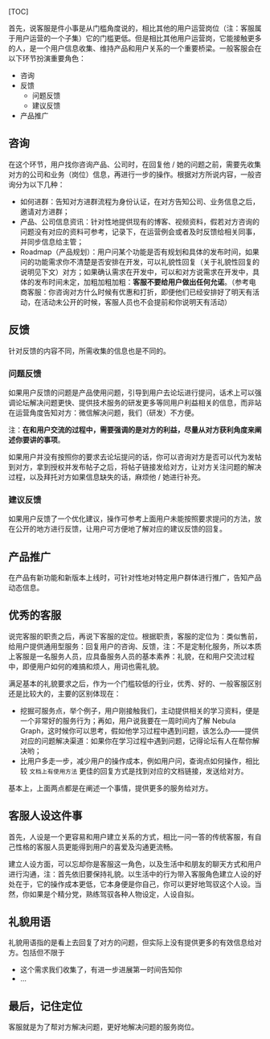 [TOC]

首先，说客服是件小事是从门槛角度说的，相比其他的用户运营岗位（注：客服属于用户运营的一个子集）它的门槛更低。但是相比其他用户运营岗，它能接触更多的人，是一个用户信息收集、维持产品和用户关系的一个重要桥梁。一般客服会在以下环节扮演重要角色：

* 咨询
* 反馈
    * 问题反馈
    * 建议反馈
* 产品推广

## 咨询

在这个环节，用户找你咨询产品、公司时，在回复他 / 她的问题之前，需要先收集对方的公司和业务（岗位）信息，再进行一步的操作。根据对方所说内容，一般咨询分为以下几种：

* 如何进群：告知对方进群流程为身份认证，在对方告知公司、业务信息之后，邀请对方进群；
* 产品、公司信息资讯：针对性地提供现有的博客、视频资料，假若对方咨询的问题没有对应的资料可参考，记录下，在运营例会或者及时反馈给相关同事，并同步信息给主管；
* Roadmap（产品规划）：用户问某个功能是否有规划和具体的发布时间，如果问的功能需求你不清楚是否安排在开发，可以礼貌性回复（关于礼貌性回复的说明见下文）对方；如果确认需求在开发中，可以和对方说需求在开发中，具体的发布时间未定，加粗加粗加粗：**客服不要给用户做出任何允诺**。（参考电商客服：你咨询对方什么时候有优惠和打折，即便他们已经安排好了明天有活动，在活动未公开的时候，客服人员也不会提前和你说明天有活动）

## 反馈

针对反馈的内容不同，所需收集的信息也是不同的。

### 问题反馈

如果用户反馈的问题是产品使用问题，引导到用户去论坛进行提问，话术上可以强调论坛解决问题更快、提供技术服务的研发更多等同用户利益相关的信息，而非站在运营角度告知对方：微信解决问题，我们（研发）不方便。

注：**在和用户交流的过程中，需要强调的是对方的利益，尽量从对方获利角度来阐述你要讲的事项**。

如果用户并没有按照你的要求去论坛提问的话，你可以咨询对方是否可以代为发帖到对方，拿到授权并发布帖子之后，将帖子链接发给对方，让对方关注问题的解决过程，以及拜托对方如果信息缺失的话，麻烦他 / 她进行补充。

### 建议反馈

如果用户反馈了一个优化建议，操作可参考上面用户未能按照要求提问的方法，放在公开的地方进行反馈，让用户可方便地了解对应的建议反馈的回复。

## 产品推广

在产品有新功能和新版本上线时，可针对性地对特定用户群体进行推广，告知产品动态信息。

## 优秀的客服

说完客服的职责之后，再说下客服的定位。根据职责，客服的定位为：类似售前，给用户提供通用型服务：回复用户的咨询、反馈，注：不是定制化服务，所以本质上客服是一名服务人员，应具备服务人员的基本素养：礼貌，在和用户交流过程中，即便用户如何的难搞和烦人，用词也需礼貌。

满足基本的礼貌要求之后，作为一个门槛较低的行业，优秀、好的、一般客服区别还是比较大的，主要的区别体现在：

* 挖掘可服务点，举个例子，用户刚接触我们，主动提供相关的学习资料，便是一个非常好的服务行为；再如，用户说我要在一周时间内了解 Nebula Graph，这时候你可以思考，假如他学习过程中遇到问题，该怎么办——提供对应的问题解决渠道：如果你在学习过程中遇到问题，记得论坛有人在帮你解决哟；
* 比用户多走一步，减少用户的操作成本，例如用户问，查询点如何操作，相比较 `文档上有使用方法` 更佳的回复方式是找到对应的文档链接，发送给对方。

基本上，上面两点都是在阐述一个事情，提供更多的服务给对方。

## 客服人设这件事

首先，人设是一个更容易和用户建立关系的方式，相比一问一答的传统客服，有自己性格的客服人员更能得到用户的喜爱及沟通更流畅。

建立人设方面，可以忘却你是客服这一角色，以及生活中和朋友的聊天方式和用户进行沟通，注：首先依旧要保持礼貌。以生活中的行为带入客服角色建立人设的好处在于，它的操作成本更低，它本身便是你自己，你可以更好地驾驭这个人设。当然，你如果是个精分党，熟练驾驭各种人物设定，人设自拟。

## 礼貌用语

礼貌用语指的是看上去回复了对方的问题，但实际上没有提供更多的有效信息给对方。包括但不限于

* 这个需求我们收集了，有进一步进展第一时间告知你
* ...

## 最后，记住定位

客服就是为了帮对方解决问题，更好地解决问题的服务岗位。